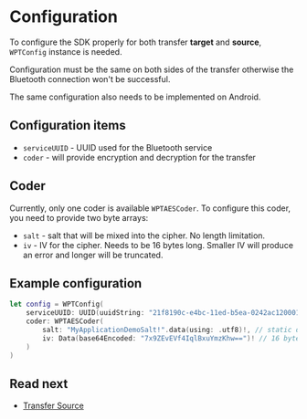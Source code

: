 # Configuration

To configure the SDK properly for both transfer __target__ and __source__, `WPTConfig` instance is needed.

<!-- begin box info -->
Configuration must be the same on both sides of the transfer otherwise the Bluetooth connection won't be successful.

The same configuration also needs to be implemented on Android.
<!-- end -->

## Configuration items

- `serviceUUID` - UUID used for the Bluetooth service
- `coder` - will provide encryption and decryption for the transfer

## Coder

Currently, only one coder is available `WPTAESCoder`. To configure this coder, you need to provide two byte arrays:

- `salt` - salt that will be mixed into the cipher. No length limitation.
- `iv` - IV for the cipher. Needs to be 16 bytes long. Smaller IV will produce an error and longer will be truncated.

## Example configuration

```swift
let config = WPTConfig(
    serviceUUID: UUID(uuidString: "21f8190c-e4bc-11ed-b5ea-0242ac120001")!, 
    coder: WPTAESCoder(
        salt: "MyApplicationDemoSalt!".data(using: .utf8)!, // static data
        iv: Data(base64Encoded: "7x9ZEvEVf4IqlBxuYmzKhw==")! // 16 bytes encoded in Base64
    )
)
```

## Read next

- [Transfer Source](./Source.md)